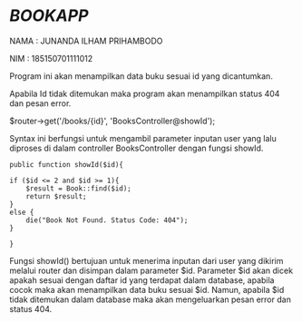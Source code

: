 # *BOOKAPP*
NAMA : JUNANDA ILHAM PRIHAMBODO

NIM  : 185150701111012

Program ini akan menampilkan data buku sesuai id yang dicantumkan.

Apabila Id tidak ditemukan maka program akan menampilkan status 404 dan pesan error.

$router->get('/books/{id}', 'BooksController@showId');

Syntax ini berfungsi untuk mengambil parameter inputan user yang lalu diproses di dalam controller BooksController dengan fungsi showId.

`public function showId($id){`

    if ($id <= 2 and $id >= 1){
        $result = Book::find($id);
        return $result;
    }
    else {
        die("Book Not Found. Status Code: 404");
    }
`}`

Fungsi showId() bertujuan untuk menerima inputan dari user yang dikirim melalui router dan disimpan dalam parameter $id.
Parameter $id akan dicek apakah sesuai dengan daftar id yang terdapat dalam database, apabila cocok maka akan menampilkan data buku sesuai $id.
Namun, apabila $id tidak ditemukan dalam database maka akan mengeluarkan pesan error dan status 404.
